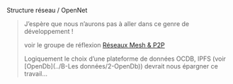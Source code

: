 
Structure réseau / OpenNet

> J’espère que nous n’aurons pas à aller dans ce genre de développement !
>
> voir le groupe de réflexion [Réseaux Mesh & P2P](https://wiki.nuitdebout.fr/wiki/R%C3%A9seaux_Mesh_%26_P2P)
>
> Logiquement le choix d’une plateforme de données OCDB, IPFS (voir [OpenDb](../B-Les données/2-OpenDb)) devrait nous épargner ce travail…
